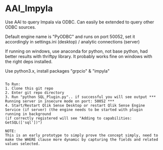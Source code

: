 # AAI_Impyla
Use AAI to query Impala via ODBC. Can easily be extended to query other ODBC sources.

Default engine name is "PyODBC" and runs on port 50052, set it accordingly in settings.ini (desktop) / analytic connections (server)

If running on windows, use anaconda for python, not base python, had better results with thriftpy library. It probably works fine on windows with the right deps installed.

Use python3.x, install packages "grpcio" & "impyla"

~~~~~~~~~~~~~~~~~~~~~~~~~~

To Run:
1. Clone this git repo
2. Enter git repo directory
3. Run "python SQL_Plugin.py".. if successful you will see output *** Running server in insecure mode on port: 50052 ***
4. Start/Restart Qlik Sense Desktop or restart Qlik Sense Engine Service (if server) (the engine needs to be started with plugin running in background
(if correctly registered will see "Adding to capabilities: GetSQL(['sql'])")

NOTE: 
This is an early prototype to simply prove the concept simply, need to make the WHERE clause more dynamic by capturing the fields and related values selected.
